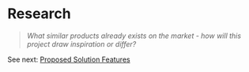 # Research
> *What similar products already exists on the market - how will this project draw inspiration or differ?*


See next: [Proposed Solution Features](1.5-proposed_solution_features.md)
